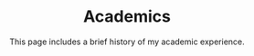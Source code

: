 ---
layout: academichistory
title: Academics
subtitle: This page includes a brief history of my academic experience.
permalink: /academics/
nav: true
nav_order: 1
social: true # includes social icons at the bottom of the page
splitinformation: true
---